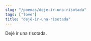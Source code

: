 ```yaml
---
slug: "/poemas/deje-ir-una-risotada"
tags: ["love"]
title: "dejé-ir-una-risotada"
---
```

Dejé ir una risotada.